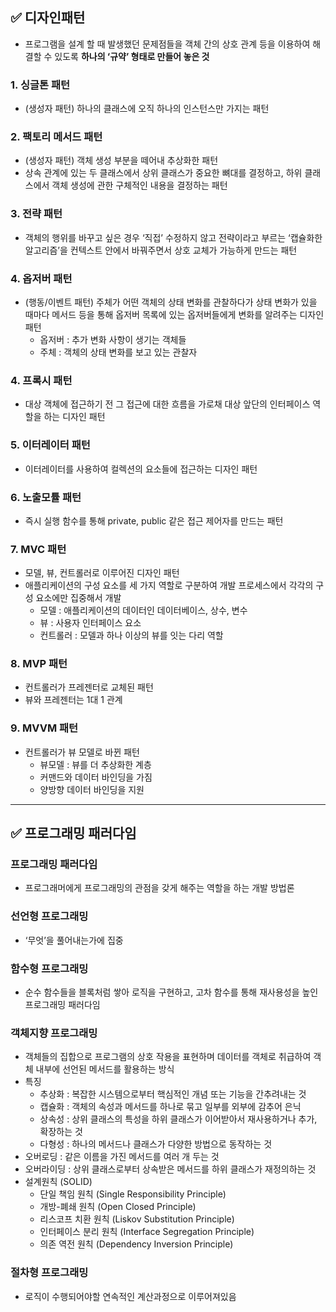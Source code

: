 ## ✅ 디자인패턴

- 프로그램을 설계 할 때 발생했던 문제점들을 객체 간의 상호 관계 등을 이용하여 해결할 수 있도록 **하나의 ‘규약’ 형태로 만들어 놓은 것**

### 1. 싱글톤 패턴

- (생성자 패턴) 하나의 클래스에 오직 하나의 인스턴스만 가지는 패턴

### 2. 팩토리 메서드 패턴

- (생성자 패턴) 객체 생성 부분을 떼어내 추상화한 패턴
- 상속 관계에 있는 두 클래스에서 상위 클래스가 중요한 뼈대를 결정하고, 하위 클래스에서 객체 생성에 관한 구체적인 내용을 결정하는 패턴

### 3. 전략 패턴

- 객체의 행위를 바꾸고 싶은 경우 ‘직접’ 수정하지 않고 전략이라고 부르는 ‘캡슐화한 알고리즘’을 컨텍스트 안에서 바꿔주면서 상호 교체가 가능하게 만드는 패턴

### 4. 옵저버 패턴

- (행동/이벤트 패턴) 주체가 어떤 객체의 상태 변화를 관찰하다가 상태 변화가 있을 때마다 메서드 등을 통해 옵저버 목록에 있는 옵저버들에게 변화를 알려주는 디자인 패턴
  - 옵저버 : 추가 변화 사항이 생기는 객체들
  - 주체 : 객체의 상태 변화를 보고 있는 관찰자

### 4. 프록시 패턴

- 대상 객체에 접근하기 전 그 접근에 대한 흐름을 가로채 대상 앞단의 인터페이스 역할을 하는 디자인 패턴

### 5. 이터레이터 패턴

- 이터레이터를 사용하여 컬렉션의 요소들에 접근하는 디자인 패턴

### 6. 노출모튤 패턴

- 즉시 실행 함수를 통해 private, public 같은 접근 제어자를 만드는 패턴

### 7. MVC 패턴

- 모델, 뷰, 컨트롤러로 이루어진 디자인 패턴
- 애플리케이션의 구성 요소를 세 가지 역할로 구분하여 개발 프로세스에서 각각의 구성 요소에만 집중해서 개발
  - 모델 : 애플리케이션의 데이터인 데이터베이스, 상수, 변수
  - 뷰 : 사용자 인터페이스 요소
  - 컨트롤러 : 모델과 하나 이상의 뷰를 잇는 다리 역할

### 8. MVP 패턴

- 컨트롤러가 프레젠터로 교체된 패턴
- 뷰와 프레젠터는 1대 1 관계

### 9. MVVM 패턴

- 컨트롤러가 뷰 모델로 바뀐 패턴
  - 뷰모델 : 뷰를 더 추상화한 계층
  - 커맨드와 데이터 바인딩을 가짐
  - 양방향 데이터 바인딩을 지원

----

## ✅ 프로그래밍 패러다임

### 프로그래밍 패러다임

- 프로그래머에게 프로그래밍의 관점을 갖게 해주는 역할을 하는 개발 방법론

### 선언형 프로그래밍

- ‘무엇’을 풀어내는가에 집중

### 함수형 프로그래밍

- 순수 함수들을 블록처럼 쌓아 로직을 구현하고, 고차 함수를 통해 재사용성을 높인 프로그래밍 패러다임

### 객체지향 프로그래밍

- 객체들의 집합으로 프로그램의 상호 작용을 표현하며 데이터를 객체로 취급하여 객체 내부에 선언된 메서드를 활용하는 방식
- 특징
  - 추상화 : 복잡한 시스템으로부터 핵심적인 개념 또는 기능을 간추려내는 것
  - 캡슐화 : 객체의 속성과 메서드를 하나로 묶고 일부를 외부에 감추어 은닉
  - 상속성 : 상위 클래스의 특성을 하위 클래스가 이어받아서 재사용하거나 추가, 확장하는 것
  - 다형성 : 하나의 메서드나 클래스가 다양한 방법으로 동작하는 것
- 오버로딩 : 같은 이름을 가진 메서드를 여러 개 두는 것
- 오버라이딩 : 상위 클래스로부터 상속받은 메서드를 하위 클래스가 재정의하는 것
- 설계원칙 (SOLID)
  - 단일 책임 원칙 (Single Responsibility Principle)
  - 개방-폐쇄 원칙 (Open Closed Principle)
  - 리스코프 치환 원칙 (Liskov Substitution Principle)
  - 인터페이스 분리 원칙 (Interface Segregation Principle)
  - 의존 역전 원칙 (Dependency Inversion Principle)

### 절차형 프로그래밍

- 로직이 수행되어야할 연속적인 계산과정으로 이루어져있음
